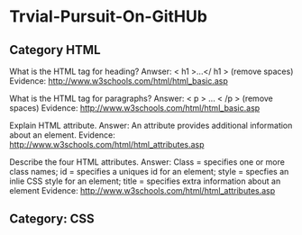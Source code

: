 Trvial-Pursuit-On-GitHUb
========================
<h2>Category HTML</h2>

What is the HTML tag for heading?
Anwser: < h1 >...</ h1 > (remove spaces)  
    Evidence: http://www.w3schools.com/html/html_basic.asp
  
What is the HTML tag for paragraphs?
Answer: < p > ... < /p > (remove spaces)
    Evidence: http://www.w3schools.com/html/html_basic.asp

Explain HTML attribute. 
Answer: An attribute provides additional information about an element.
Evidence: http://www.w3schools.com/html/html_attributes.asp

Describe the four HTML attributes.
Answer: Class = specifies one or more class names; id = specifies a uniques id for an element; style = specfies an inlie CSS style for an element; title = specifies extra information about an element
Evidence: http://www.w3schools.com/html/html_attributes.asp

<h2>Category: CSS</h2>

